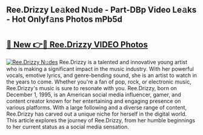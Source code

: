 ## Ree.Drizzy Le𝚊ked N𝚞de - Part-DBp Video Le𝚊ks - Hot Onlyf𝚊ns Photos mPb5d

# <h2><a href="http://ab33562.deff.icu/?id=Ree.Drizzy">🔗 New 👉🔴 Ree.Drizzy VIDEO Photos</a></h2>

[![Ree.Drizzy N𝚞des](https://i.imgur.com/rIISA9y.gif)](http://ab33562.deff.icu/?id=Ree.Drizzy)
Ree.Drizzy is a talented and innovative young artist who is making a significant impact in the music industry. With her powerful vocals, emotive lyrics, and genre-bending sound, she is an artist to watch in the years to come. Whether you're a fan of pop, rock, or electronic music, Ree.Drizzy's music is sure to resonate with you. Ree.Drizzy, born on December 1, 1995, is an American social media influencer, gamer, and content creator known for her entertaining and engaging presence on various platforms. With a large following and a diverse range of content, Ree.Drizzy has carved out a unique niche for herself in the digital world. This article explores the journey of Ree.Drizzy, from her humble beginnings to her current status as a social media sensation.
